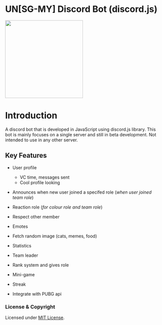 # UN[SG-MY] Discord Bot (discord.js)

<img src="https://user-images.githubusercontent.com/50593529/60682921-c5757300-9ec7-11e9-9e75-a931cfcfb761.png" width="250">

# **Introduction**

A discord bot that is developed in JavaScript using discord.js library. This bot is mainly focuses on a single server and still in beta development. Not intended to use in any other server.

## Key Features  

* User profile
  * VC time, messages sent
  * Cool profile looking

* Announces when new user joined a specifed role (*when user joined team role*)


* Reaction role (*for colour role and team role*)

* Respect other member

* Emotes

* Fetch random image (cats, memes, food)

* Statistics


* Team leader

* Rank system and gives role 

* Mini-game

* Streak

* Integrate with PUBG api

### License & Copyright

Licensed under [MIT License](LICENSE).

